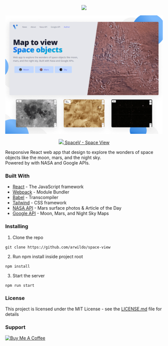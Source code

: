 <p align=center><a href="https://arwildo.com/space-view/"><img src="https://arwildo.com/space-view/logo.png" width="32"></img></a></p> 
<p align=center> 
  <img src="https://raw.githubusercontent.com/arwildo/space-view/master/src/components/assets/img/space-view.png" width="800">
</p>
<p align=center> 
  <a href="https://arwildo.com/space-view/"><img src="https://arwildo.com/space-view/logo.png" width="16"></img> SpaceV - Space View</a>
 </p>
 
Responsive React web app that design to explore the wonders of space objects like the moon, mars, and the night sky.  
Powered by with NASA and Google APIs.


### Built With

* [React](https://reactjs.org/) - The JavaScript framework
* [Webpack](https://webpack.js.org/) - Module Bundler
* [Babel](https://babeljs.io/) - Transcompiler
* [Tailwind](https://tailwindcss.com/) - CSS framework
* [NASA API](https://api.nasa.gov/) - Mars surface photos & Article of the Day
* [Google API](https://developers.google.com/maps/documentation) - Moon, Mars, and Night Sky Maps


### Installing

1. Clone the repo

```
git clone https://github.com/arwildo/space-view
```

2. Run npm install inside project root

```
npm install
```

3. Start the server

```
npm run start
```


### License

This project is licensed under the MIT License - see the [LICENSE.md](LICENSE.md) file for details


### Support

<a href="https://www.buymeacoffee.com/Arwildo " target="_blank"><img src="https://www.buymeacoffee.com/assets/img/custom_images/white_img.png" alt="Buy Me A Coffee" style="height: auto !important;width: auto !important;" ></a>
